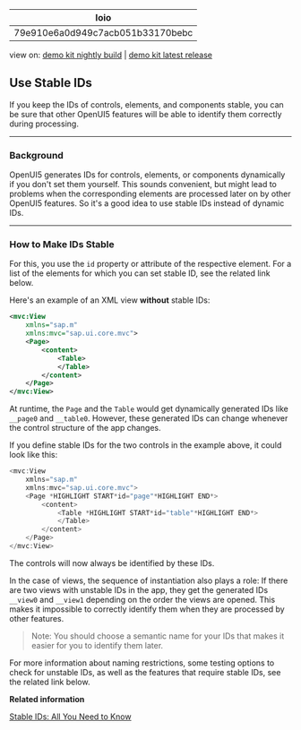 <!-- loio79e910e6a0d949c7acb051b33170bebc -->

| loio |
| -----|
| 79e910e6a0d949c7acb051b33170bebc |

<div id="loio">

view on: [demo kit nightly build](https://openui5nightly.hana.ondemand.com/#/topic/79e910e6a0d949c7acb051b33170bebc) | [demo kit latest release](https://openui5.hana.ondemand.com/#/topic/79e910e6a0d949c7acb051b33170bebc)</div>

## Use Stable IDs

If you keep the IDs of controls, elements, and components stable, you can be sure that other OpenUI5 features will be able to identify them correctly during processing.

***

<a name="loio79e910e6a0d949c7acb051b33170bebc__section_gtm_xlp_3z"/>

### Background

OpenUI5 generates IDs for controls, elements, or components dynamically if you don't set them yourself. This sounds convenient, but might lead to problems when the corresponding elements are processed later on by other OpenUI5 features. So it's a good idea to use stable IDs instead of dynamic IDs.

***

<a name="loio79e910e6a0d949c7acb051b33170bebc__section_k23_b5s_rkb"/>

### How to Make IDs Stable

For this, you use the `id` property or attribute of the respective element. For a list of the elements for which you can set stable ID, see the related link below.

Here's an example of an XML view **without** stable IDs:

``` xml
<mvc:View
	xmlns="sap.m"
	xmlns:mvc="sap.ui.core.mvc">
	<Page>
		<content>
			<Table>
			</Table>
		</content>
	</Page>
</mvc:View>

```

At runtime, the `Page` and the `Table` would get dynamically generated IDs like `__page0` and `__table0`. However, these generated IDs can change whenever the control structure of the app changes.

If you define stable IDs for the two controls in the example above, it could look like this:

``` js
<mvc:View
	xmlns="sap.m"
	xmlns:mvc="sap.ui.core.mvc">
	<Page *HIGHLIGHT START*id="page"*HIGHLIGHT END*>
		<content>
			<Table *HIGHLIGHT START*id="table"*HIGHLIGHT END*>
			</Table>
		</content>
	</Page>
</mvc:View>

```

The controls will now always be identified by these IDs.

In the case of views, the sequence of instantiation also plays a role: If there are two views with unstable IDs in the app, they get the generated IDs `__view0` and `__view1` depending on the order the views are opened. This makes it impossible to correctly identify them when they are processed by other features.

> Note:
> You should choose a semantic name for your IDs that makes it easier for you to identify them later.
> 
> 

For more information about naming restrictions, some testing options to check for unstable IDs, as well as the features that require stable IDs, see the related link below.

**Related information**  


[Stable IDs: All You Need to Know](Stable_IDs_All_You_Need_to_Know_f51dbb7.md)

